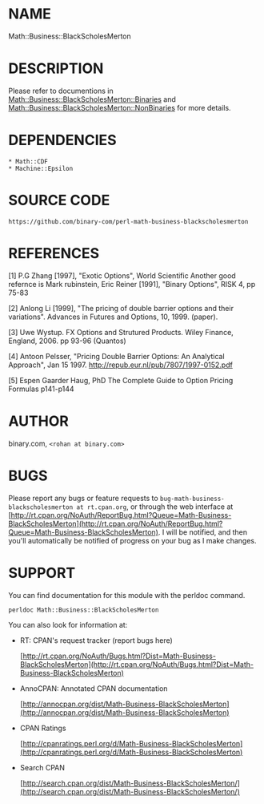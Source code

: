 # NAME

Math::Business::BlackScholesMerton

# DESCRIPTION

Please refer to documentions in [Math::Business::BlackScholesMerton::Binaries](https://metacpan.org/pod/Math%3A%3ABusiness%3A%3ABlackScholesMerton%3A%3ABinaries) and [Math::Business::BlackScholesMerton::NonBinaries](https://metacpan.org/pod/Math%3A%3ABusiness%3A%3ABlackScholesMerton%3A%3ANonBinaries) for more details.

# DEPENDENCIES

    * Math::CDF
    * Machine::Epsilon

# SOURCE CODE

    https://github.com/binary-com/perl-math-business-blackscholesmerton

# REFERENCES

\[1\] P.G Zhang \[1997\], "Exotic Options", World Scientific
    Another good refernce is Mark rubinstein, Eric Reiner \[1991\], "Binary Options", RISK 4, pp 75-83

\[2\] Anlong Li \[1999\], "The pricing of double barrier options and their variations".
    Advances in Futures and Options, 10, 1999. (paper).

\[3\] Uwe Wystup. FX Options and  Strutured Products. Wiley Finance, England, 2006. pp 93-96 (Quantos)

\[4\] Antoon Pelsser, "Pricing Double Barrier Options: An Analytical Approach", Jan 15 1997.
    http://repub.eur.nl/pub/7807/1997-0152.pdf

\[5\] Espen Gaarder Haug, PhD
    The Complete Guide to Option Pricing Formulas p141-p144

# AUTHOR

binary.com, `<rohan at binary.com>`

# BUGS

Please report any bugs or feature requests to
`bug-math-business-blackscholesmerton at rt.cpan.org`, or through the web
interface at
[http://rt.cpan.org/NoAuth/ReportBug.html?Queue=Math-Business-BlackScholesMerton](http://rt.cpan.org/NoAuth/ReportBug.html?Queue=Math-Business-BlackScholesMerton).
I will be notified, and then you'll automatically be notified of progress on
your bug as I make changes.

# SUPPORT

You can find documentation for this module with the perldoc command.

    perldoc Math::Business::BlackScholesMerton

You can also look for information at:

- RT: CPAN's request tracker (report bugs here)

    [http://rt.cpan.org/NoAuth/Bugs.html?Dist=Math-Business-BlackScholesMerton](http://rt.cpan.org/NoAuth/Bugs.html?Dist=Math-Business-BlackScholesMerton)

- AnnoCPAN: Annotated CPAN documentation

    [http://annocpan.org/dist/Math-Business-BlackScholesMerton](http://annocpan.org/dist/Math-Business-BlackScholesMerton)

- CPAN Ratings

    [http://cpanratings.perl.org/d/Math-Business-BlackScholesMerton](http://cpanratings.perl.org/d/Math-Business-BlackScholesMerton)

- Search CPAN

    [http://search.cpan.org/dist/Math-Business-BlackScholesMerton/](http://search.cpan.org/dist/Math-Business-BlackScholesMerton/)
